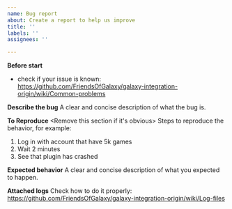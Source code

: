 ```yaml
---
name: Bug report
about: Create a report to help us improve
title: ''
labels: ''
assignees: ''

---
```


**Before start**
- check if your issue is known: https://github.com/FriendsOfGalaxy/galaxy-integration-origin/wiki/Common-problems

**Describe the bug**
A clear and concise description of what the bug is.

**To Reproduce**
<Remove this section if it's obvious>
Steps to reproduce the behavior, for example:
1. Log in with account that have 5k games
2. Wait 2 minutes
3. See that plugin has crashed

**Expected behavior**
A clear and concise description of what you expected to happen.

**Attached logs**
Check how to do it properly: https://github.com/FriendsOfGalaxy/galaxy-integration-origin/wiki/Log-files
